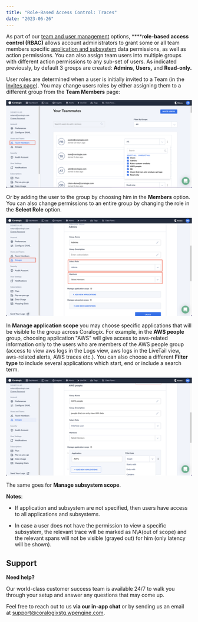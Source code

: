 ```yaml
---
title: "Role-Based Access Control: Traces"
date: "2023-06-26"
---
```


As part of our [team and user management](https://coralogixstg.wpengine.com/docs/user-team-management/) options, ****r**ole-based access control (RBAC)** allows account administrators to grant some or all team members specific [application and subsystem](https://coralogixstg.wpengine.com/docs/application-and-subsystem-names/) data permissions, as well as action permissions. You can also assign team users into multiple groups with different action permissions to any sub-set of users. As indicated previously, by default 3 groups are created: **Admins**, **Users,** and **Read-only.**

User roles are determined when a user is initially invited to a Team (in the [Invites page](https://coralogixstg.wpengine.com/tutorials/user-team-management/)). You may change users roles by either assigning them to a different group from the **Team Members** page:

![](images/RBAC-1.png)

Or by adding the user to the group by choosing him in the **Members** option. You can also change permissions to an entire group by changing the role in the **Select Role** option.

![](images/RBAC-2.png)

In **Manage application scope** you may choose specific applications that will be visible to the group across Coralogix. For example, in the **AWS people** group, choosing application "AWS" will give access to aws-related information only to the users who are members of the AWS people group (access to view aws logs in the Logs view, aws logs in the LiveTail view, aws-related alerts, AWS traces etc.). You can also choose a different **Filter type** to include several applications which start, end or include a search term.

![](images/RBAC-3.png)

The same goes for **Manage subsystem scope**.

**Notes**:

- If application and subsystem are not specified, then users have access to all applications and subsystems.

- In case a user does not have the permission to view a specific subsystem, the relevant trace will be marked as N\\A(out of scope) and the relevant spans will not be visible (grayed out) for him (only latency will be shown).

## Support

**Need help?**

Our world-class customer success team is available 24/7 to walk you through your setup and answer any questions that may come up.

Feel free to reach out to us **via our in-app chat** or by sending us an email at [support@coralogixstg.wpengine.com](mailto:support@coralogixstg.wpengine.com).
